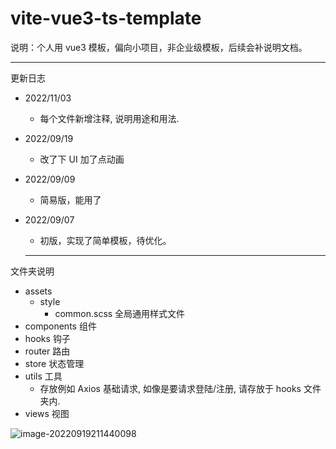 # vite-vue3-ts-template

说明：个人用 vue3 模板，偏向小项目，非企业级模板，后续会补说明文档。

---

更新日志

- 2022/11/03
  - 每个文件新增注释, 说明用途和用法.
- 2022/09/19
  - 改了下 UI 加了点动画
- 2022/09/09
  - 简易版，能用了
- 2022/09/07

  - 初版，实现了简单模板，待优化。

  ***

文件夹说明

- assets
  - style
    - common.scss 全局通用样式文件
- components 组件
- hooks 钩子
- router 路由
- store 状态管理
- utils 工具
  - 存放例如 Axios 基础请求, 如像是要请求登陆/注册, 请存放于 hooks 文件夹内.
- views 视图

![image-20220919211440098](https://img.zyugat.com/zyuimg/2022-09-19_331d350c7219d.png)
